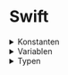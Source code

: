 # Swift

<details>
<summary>Konstanten</summary>   
Konstanten [Constants] sind Objekte zur Speicherung von Werten und/oder Funktionen, die nicht geändert werden können.

```swift
// Allgemein
let konstante: Typ = wert    // Die Konstante 'konstante' vom Typ 'Typ' soll den Wert 'wert' haben.

// Beispiel 1
let c1: String = "volker"  
let c2 = "volker"            // Compiler bestimmt den Typ [type inference]

// Beispiel 2 - Die Konstante 'function' speichert eine Funktion 'gruesse', die als Funktion übergeben wird.
func gruesse () -> String {
    return "hallo"
}
let function: () -> String = gruesse                             // print(function()) --> hallo

// Beispiel 3 - Die Konstante 'closure' speichert eine Funktion, die als Closure übergeben wird.
let closure: () -> String = { () -> String in return "hallo" }   // print(closure()) --> hallo
```
</details>


<details>
<summary>Variablen</summary> 
Variablen [Variables] sind Objekte zur Speicherung von Werten und/oder Funktionen, die geändert werden können.
    
```swift
var v1: String = "volker"
var v2 = "volker"
var v3: String { "volker" }  // Berechnete Variable [calculated property] 
```
</details>

 
<details>
<summary>Typen</summary> 
    
Typen [Types](https://docs.swift.org/swift-book/documentation/the-swift-programming-language/types) sind Vorgaben für den Aufbau von Objekten.  
    
<details>
<summary>Basis Typen</summary> 
Basis Typen [Built-in Types]

```swift
let c: Character = "a"
let s: String = "volker"
let b: Bool = true
let i: Int = -1            // positive und negative Ganzzahen
let i8: Int8 = -1          // Ganzzahlen von -128 bis 127 - (Int8, Int16, Int32, Int64, Int)
let u: UInt = 1            // nur positive Ganzzahen
let f: Float = 1.1
let d: Double = 1.1
```
</details
    
    
    
    
</details>
 



<details>
<summary>xxx</summary> 
</details>

#### Sammlungs Typen [Collection Types]
Collections sind Sammlungen von Daten in Listen.   
[Collection Types](https://docs.swift.org/swift-book/documentation/the-swift-programming-language/collectiontypes)

<details>
<summary>xxx</summary> 
</details>
##### Arrays
Ein Array ist eine geordnete Liste von Elementen [items].
```swift
let a1: Array<String> = ["volker", "nils"]   // struct Array<Element>
let a2: [String] = ["volker", "nils"]
let a3: Array = ["volker", "nils"]
let a4 = ["volker", "nils"]
```

<details>
<summary>xxx</summary> 
</details>
##### Sets
Ein Set ist eine ungeordnete Liste von unterschiedlichen Elementen [items].
```swift
let s1: Set<String> = ["volker", "nils"]     // struct Set<Element : Hashable>
let s2: Set = ["volker", "nils"]
```
##### Dictionaries
Ein Dictionary ist eine Liste von ungeordneten Schlüssel/Wert [key/value] Paaren. 
```swift
let d1: Dictionary<Int, String> = [1: "volker", 2: "nils"]   // struct Dictionary<Key : Hashable, Value>
let d2: [Int: String] = [1: "volker", 2: "nils"]
let d3: Dictionary = [1: "volker", 2: "nils"]
let d4 = [1: "volker", 2: "nils"]
```
<details>
<summary>Optionale Typen</summary>
    
Ein optionaler Typ [Optional Type] ist eine Typ der auch nicht 'nil' enthalten darf. 
    
[Optional Type](https://docs.swift.org/swift-book/documentation/the-swift-programming-language/types/#Optional-Type)
    
```swift
let o1: Optional<String>    //  Optional<Wrapped>
let o2: String!
```
</details>



#### Opaque Typen [Opaque Types]
Ein opaquer Typ der sich verhalten soll wie ein zugeordneter Typ.   
[Opaque Types](https://docs.swift.org/swift-book/documentation/the-swift-programming-language/opaquetypes/)
```swift
```

#### Funktionen [Functions]
Eine Funktion ist eine Handlungsanweisung.   
[Functions](https://docs.swift.org/swift-book/documentation/the-swift-programming-language/functions)
```swift
func gebeNamen () -> String {
    return "volker"
}
```

#### Closures [Closures]
Ein Closure ist eine Handlungsanweisung.   
[Closures](https://docs.swift.org/swift-book/documentation/the-swift-programming-language/closures)
```swift
// Funktion vs. Closure
func gruesseFunktion () -> String { "hallo" }     // print(gruesseFunktion()) --> hallo
let gruesseClosure1: () -> String = { "hallo" }   // print(gruesseClosure1()) --> hallo

let gruesseClosure2 = { "hallo" }                 // print(gruesseClosure2()) --> hallo
```

#### Aufzählungen [Enumerations]
Eine Enumeration ist eine Aufzählung von Werten.  
[Enumerations](https://docs.swift.org/swift-book/documentation/the-swift-programming-language/enumerations)
```swift
enum Namen {
    case volker
    case nils
}
```

#### Klassen [Classes]
Eine Klasse ist ein Typ für referenzierbare Objekte zur Datenkapselung von Eigenschaften [properties] und Methoden [methodes].    
[Classes](https://docs.swift.org/swift-book/documentation/the-swift-programming-language/classesandstructures)
```swift
// Allgemein
class EineKlasse {
    // Definition des Inhalts der Klasse
}

// Beispiel
class Person {
    // Property
    var name: String = "volker"
    // Methode
    func gruesse () -> String {
        return "Hallo " + name
    }
}
```

#### Strukturen [Structs]
Eine Struktur ist ein Typ für nicht referenzierbare Objekte zur Datenkapselung von Eigenschaften [properties] und Methoden [methodes].   
[Structs](https://docs.swift.org/swift-book/documentation/the-swift-programming-language/classesandstructures)
```swift
// Allgemein
struct EineStruktur {
    // Definition des Inhalts der Struktur
}

// Beispiel
struct Person {
    var name: String = "volker"
}
```

#### Protokolle [Protokols]
Ein Protokoll bescheibt Anforderungen an benutzerdefinierte Typen die mit dem Protokoll konform gehen sollen.   
[Protokols](https://docs.swift.org/swift-book/documentation/the-swift-programming-language/protocols)
```swift
// Allgemein
protocol EinProtokoll {
    // Definition des Inhalts des Protokolls
}

// Beispiel
protocol PersonProtokoll {
    var vorname: String { get set }
    var nachname: String { get set }
    
    func gruesse () -> String
}

// Anwendung
class PersonKlasse: PersonProtokoll {
    var vorname: String = "volker"
    var nachname: String = "kasack"
    
    func gruesse() -> String {
        return "Hallo " + vorname + " " + nachname + "!"
    }
}
let person = PersonKlasse()   // print(person.gruesse()) --> Hallo volker kasack
```

#### Eigenschaften [Propeties]
Properties sind Konstanten oder Variablen in Klassen oder Strukturen.   
[Properties](https://docs.swift.org/swift-book/documentation/the-swift-programming-language/properties)
```swift
```

#### Methoden [Methodes]
Methoden sind Funktionen in Klassen oder Strukturen.   
[Methodes](https://docs.swift.org/swift-book/documentation/the-swift-programming-language/methodes)
```swift
```

#### Indexe [Subscripts]
Indexe sind die Positionen von Elementen in geordneten Listen (Arrays).    
[Subscripts](https://docs.swift.org/swift-book/documentation/the-swift-programming-language/subscripts)
```swift
```


#### Schleifen [Loops]
[Control Flow](https://docs.swift.org/swift-book/documentation/the-swift-programming-language/controlflow)
```swift
```



